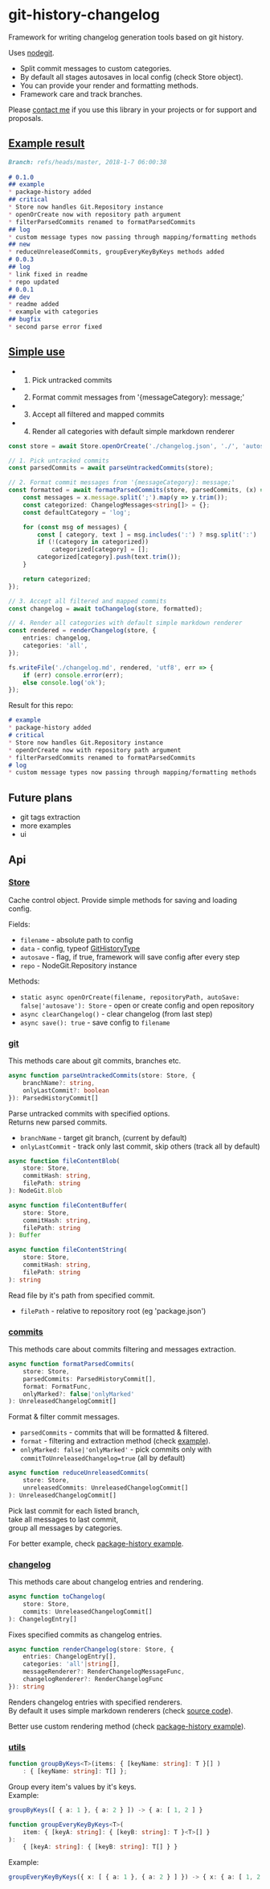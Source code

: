 # git-history-changelog

Framework for writing changelog generation tools based on git history.

Uses [nodegit](http://www.nodegit.org/).

* Split commit messages to custom categories.
* By default all stages autosaves in local config (check Store object).
* You can provide your render and formatting methods.
* Framework care and track branches.

Please [contact me](mailto:morglod@gmail.com?Subject=npm%20git%20history%20changelog) if you use this library in your projects or for support and proposals.

## [Example result](src/example/package-history.ts)
```md
Branch: refs/heads/master, 2018-1-7 06:00:38  
  
# 0.1.0  
## example  
* package-history added  
## critical  
* Store now handles Git.Repository instance  
* openOrCreate now with repository path argument  
* filterParsedCommits renamed to formatParsedCommits  
## log  
* custom message types now passing through mapping/formatting methods  
## new  
* reduceUnreleasedCommits, groupEveryKeyByKeys methods added  
# 0.0.3  
## log  
* link fixed in readme  
* repo updated  
# 0.0.1  
## dev  
* readme added  
* example with categories  
## bugfix  
* second parse error fixed
```

## [Simple use](src/example/example.ts)

* 1. Pick untracked commits
* 2. Format commit messages from '{messageCategory}: message;'
* 3. Accept all filtered and mapped commits
* 4. Render all categories with default simple markdown renderer

```ts
const store = await Store.openOrCreate('./changelog.json', './', 'autosave');

// 1. Pick untracked commits
const parsedCommits = await parseUntrackedCommits(store);

// 2. Format commit messages from '{messageCategory}: message;'
const formatted = await formatParsedCommits(store, parsedCommits, (x) => {
    const messages = x.message.split(';').map(y => y.trim());
    const categorized: ChangelogMessages<string[]> = {};
    const defaultCategory = 'log';

    for (const msg of messages) {
        const [ category, text ] = msg.includes(':') ? msg.split(':') : [ defaultCategory, msg ];
        if (!(category in categorized))
            categorized[category] = [];
        categorized[category].push(text.trim());
    }

    return categorized;
});

// 3. Accept all filtered and mapped commits
const changelog = await toChangelog(store, formatted);

// 4. Render all categories with default simple markdown renderer
const rendered = renderChangelog(store, {
    entries: changelog,
    categories: 'all',
});

fs.writeFile('./changelog.md', rendered, 'utf8', err => {
    if (err) console.error(err);
    else console.log('ok');
});
```

Result for this repo:

```md
# example  
* package-history added  
# critical  
* Store now handles Git.Repository instance  
* openOrCreate now with repository path argument  
* filterParsedCommits renamed to formatParsedCommits  
# log  
* custom message types now passing through mapping/formatting methods  
```

## Future plans

* git tags extraction
* more examples
* ui

## Api

### [Store](src/store.ts)

Cache control object. Provide simple methods for saving and loading config.

Fields:
* `filename` - absolute path to config
* `data` - config, typeof [GitHistoryType](src/types.ts)
* `autosave` - flag, if true, framework will save config after every step
* `repo` - NodeGit.Repository instance

Methods:
* `static async openOrCreate(filename, repositoryPath, autoSave: false|'autosave'): Store` - open or create config and open repository
* `async clearChangelog()` - clear changelog (from last step)
* `async save(): true` - save config to `filename`

### [git](src/git.ts)

This methods care about git commits, branches etc.

```ts
async function parseUntrackedCommits(store: Store, {
    branchName?: string,
    onlyLastCommit?: boolean
}): ParsedHistoryCommit[]
```

Parse untracked commits with specified options.  
Returns new parsed commits.

* `branchName` - target git branch, (current by default)
* `onlyLastCommit` - track only last commit, skip others (track all by default)

```ts
async function fileContentBlob(
    store: Store,
    commitHash: string,
    filePath: string
): NodeGit.Blob

async function fileContentBuffer(
    store: Store,
    commitHash: string,
    filePath: string
): Buffer

async function fileContentString(
    store: Store,
    commitHash: string,
    filePath: string
): string
```

Read file by it's path from specified commit.  
* `filePath` - relative to repository root (eg 'package.json')

### [commits](src/commits.ts)

This methods care about commits filtering and messages extraction.

```ts
async function formatParsedCommits(
    store: Store,
    parsedCommits: ParsedHistoryCommit[],
    format: FormatFunc,
    onlyMarked?: false|'onlyMarked'
): UnreleasedChangelogCommit[]
```

Format & filter commit messages.

* `parsedCommits` - commits that will be formatted & filtered.
* `format` - filtering and extraction method (check [example](src/example/example.ts)).
* `onlyMarked: false|'onlyMarked'` - pick commits only with `commitToUnreleasedChangelog=true` (all by default)

```ts
async function reduceUnreleasedCommits(
    store: Store,
    unreleasedCommits: UnreleasedChangelogCommit[]
): UnreleasedChangelogCommit[]
```

Pick last commit for each listed branch,  
take all messages to last commit,  
group all messages by categories.

For better example, check [package-history example](src/example/package-history.ts).

### [changelog](src/changelog.ts)

This methods care about changelog entries and rendering.

```ts
async function toChangelog(
    store: Store,
    commits: UnreleasedChangelogCommit[]
): ChangelogEntry[]
```

Fixes specified commits as changelog entries.

```ts
async function renderChangelog(store: Store, {
    entries: ChangelogEntry[],
    categories: 'all'|string[],
    messageRenderer?: RenderChangelogMessageFunc,
    changelogRenderer?: RenderChangelogFunc
}): string
```

Renders changelog entries with specified renderers.  
By default it uses simple markdown renderers (check [source code](src/changelog.ts)).

Better use custom rendering method (check [package-history example](src/example/package-history.ts)).

### [utils](src/utils.ts)

```ts
function groupByKeys<T>(items: { [keyName: string]: T }[] )
    : { [keyName: string]: T[] };
```

Group every item's values by it's keys.  
Example:
```ts
groupByKeys([ { a: 1 }, { a: 2 } ]) -> { a: [ 1, 2 ] }
```

```ts
function groupEveryKeyByKeys<T>(
    item: { [keyA: string]: { [keyB: string]: T }<T>[] }
):
    { [keyA: string]: { [keyB: string]: T[] } }
```

Example:
```ts
groupEveryKeyByKeys({ x: [ { a: 1 }, { a: 2 } ] }) -> { x: { a: [ 1, 2 ] } }
```
